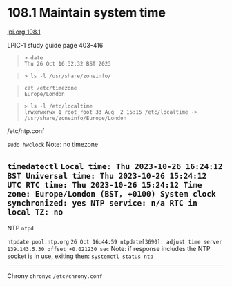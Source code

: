 # 108.1 Maintain system time
[lpi.org 108.1]("https://learning.lpi.org/en/learning-materials/102-500/108/108.1/")

LPIC-1 study guide page 403-416  

> `> date`  
> `Thu 26 Oct 16:32:32 BST 2023`  
  
> `> ls -l /usr/share/zoneinfo/`  
  
> `cat /etc/timezone`  
> `Europe/London`  
  
> `> ls -l /etc/localtime`  
> `lrwxrwxrwx 1 root root 33 Aug  2 15:15 /etc/localtime -> /usr/share/zoneinfo/Europe/London`

/etc/ntp.conf



`sudo hwclock` 
Note: no timezone

`timedatectl`
`Local time: Thu 2023-10-26 16:24:12 BST
           Universal time: Thu 2023-10-26 15:24:12 UTC
                 RTC time: Thu 2023-10-26 15:24:12
                Time zone: Europe/London (BST, +0100)
System clock synchronized: yes
              NTP service: n/a
          RTC in local TZ: no`
---
NTP
`ntpd`

`ntpdate pool.ntp.org`
`26 Oct 16:44:59 ntpdate[3690]: adjust time server 139.143.5.30 offset +0.021230 sec`
Note: if response includes the NTP socket is in use, exiting then:
`systemctl status ntp`

---
Chrony
`chronyc`
`/etc/chrony.conf`
